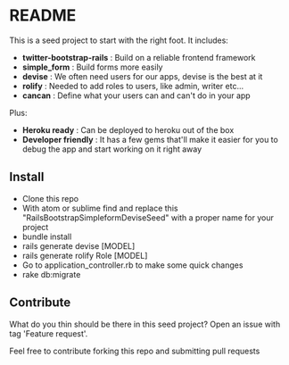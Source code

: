 # README

This is a seed project to start with the right foot. It includes:

- **twitter-bootstrap-rails** : Build on a reliable frontend framework
- **simple_form** : Build forms more easily
- **devise** : We often need users for our apps, devise is the best at it
- **rolify** : Needed to add roles to users, like admin, writer etc...
- **cancan** : Define what your users can and can't do in your app

Plus:

- **Heroku ready** : Can be deployed to heroku out of the box
- **Developer friendly** : It has a few gems that'll make it easier for you to debug the app and start working on it right away

## Install
- Clone this repo
- With atom or sublime find and replace this "RailsBootstrapSimpleformDeviseSeed" with a proper name for your project
- bundle install
- rails generate devise [MODEL]
- rails generate rolify Role [MODEL]
- Go to application_controller.rb to make some quick changes
- rake db:migrate

## Contribute
What do you thin should be there in this seed project? Open an issue with tag 'Feature request'.

Feel free to contribute forking this repo and submitting pull requests
